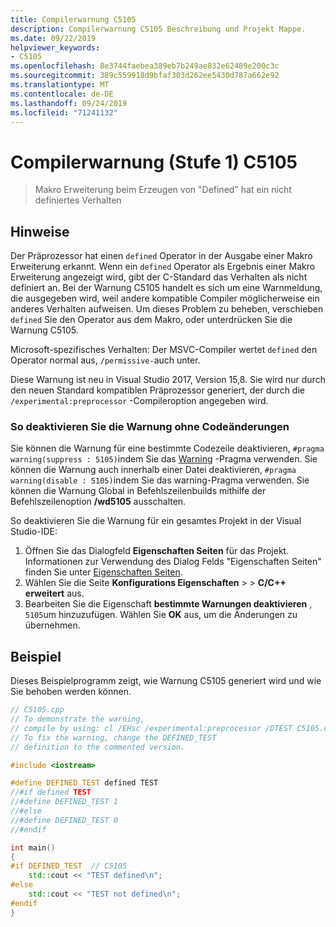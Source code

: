 ```yaml
---
title: Compilerwarnung C5105
description: Compilerwarnung C5105 Beschreibung und Projekt Mappe.
ms.date: 09/22/2019
helpviewer_keywords:
- C5105
ms.openlocfilehash: 8e3744faebea389eb7b249ae832e62489e200c3c
ms.sourcegitcommit: 389c559918d9bfaf303d262ee5430d787a662e92
ms.translationtype: MT
ms.contentlocale: de-DE
ms.lasthandoff: 09/24/2019
ms.locfileid: "71241132"
---
```

# <a name="compiler-warning-level-1-c5105"></a>Compilerwarnung (Stufe 1) C5105

> Makro Erweiterung beim Erzeugen von "Defined" hat ein nicht definiertes Verhalten

## <a name="remarks"></a>Hinweise

Der Präprozessor hat einen `defined` Operator in der Ausgabe einer Makro Erweiterung erkannt. Wenn ein `defined` Operator als Ergebnis einer Makro Erweiterung angezeigt wird, gibt der C-Standard das Verhalten als nicht definiert an. Bei der Warnung C5105 handelt es sich um eine Warnmeldung, die ausgegeben wird, weil andere kompatible Compiler möglicherweise ein anderes Verhalten aufweisen. Um dieses Problem zu beheben, verschieben `defined` Sie den Operator aus dem Makro, oder unterdrücken Sie die Warnung C5105.

Microsoft-spezifisches Verhalten: Der MSVC-Compiler wertet `defined` den Operator normal aus, `/permissive-`auch unter.

Diese Warnung ist neu in Visual Studio 2017, Version 15,8. Sie wird nur durch den neuen Standard kompatiblen Präprozessor generiert, der durch die `/experimental:preprocessor` -Compileroption angegeben wird.

### <a name="to-turn-off-the-warning-without-code-changes"></a>So deaktivieren Sie die Warnung ohne Codeänderungen

Sie können die Warnung für eine bestimmte Codezeile deaktivieren, `#pragma warning(suppress : 5105)`indem Sie das [Warning](../../preprocessor/warning.md) -Pragma verwenden. Sie können die Warnung auch innerhalb einer Datei deaktivieren, `#pragma warning(disable : 5105)`indem Sie das warning-Pragma verwenden. Sie können die Warnung Global in Befehlszeilenbuilds mithilfe der Befehlszeilenoption **/wd5105** ausschalten.

So deaktivieren Sie die Warnung für ein gesamtes Projekt in der Visual Studio-IDE:

1. Öffnen Sie das Dialogfeld **Eigenschaften Seiten** für das Projekt. Informationen zur Verwendung des Dialog Felds "Eigenschaften Seiten" finden Sie unter [Eigenschaften Seiten](../../build/reference/property-pages-visual-cpp.md).
1. Wählen Sie die Seite **Konfigurations Eigenschaften** >  > **C/C++** **erweitert** aus.
1. Bearbeiten Sie die Eigenschaft **bestimmte Warnungen deaktivieren** , `5105`um hinzuzufügen. Wählen Sie **OK** aus, um die Änderungen zu übernehmen.

## <a name="example"></a>Beispiel

Dieses Beispielprogramm zeigt, wie Warnung C5105 generiert wird und wie Sie behoben werden können.

```cpp
// C5105.cpp
// To demonstrate the warning,
// compile by using: cl /EHsc /experimental:preprocessor /DTEST C5105.cpp
// To fix the warning, change the DEFINED_TEST
// definition to the commented version.

#include <iostream>

#define DEFINED_TEST defined TEST
//#if defined TEST
//#define DEFINED_TEST 1
//#else
//#define DEFINED_TEST 0
//#endif

int main()
{
#if DEFINED_TEST  // C5105
    std::cout << "TEST defined\n";
#else
    std::cout << "TEST not defined\n";
#endif
}
```
